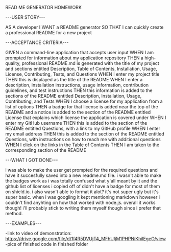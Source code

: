 READ ME GENERATOR HOMEWORK


---USER STORY---

AS A developer
I WANT a README generator
SO THAT I can quickly create a professional README for a new project


---ACCEPTANCE CRITERIA---

GIVEN a command-line application that accepts user input
WHEN I am prompted for information about my application repository
THEN a high-quality, professional README.md is generated with the title of my project and sections entitled Description, Table of Contents, Installation, Usage, License, Contributing, Tests, and Questions
WHEN I enter my project title
THEN this is displayed as the title of the README
WHEN I enter a description, installation instructions, usage information, contribution guidelines, and test instructions
THEN this information is added to the sections of the README entitled Description, Installation, Usage, Contributing, and Tests
WHEN I choose a license for my application from a list of options
THEN a badge for that license is added near the top of the README and a notice is added to the section of the README entitled License that explains which license the application is covered under
WHEN I enter my GitHub username
THEN this is added to the section of the README entitled Questions, with a link to my GitHub profile
WHEN I enter my email address
THEN this is added to the section of the README entitled Questions, with instructions on how to reach me with additional questions
WHEN I click on the links in the Table of Contents
THEN I am taken to the corresponding section of the README


---WHAT I GOT DONE---

i was able to make the user get prompted for the required questions and have it succesfully saved into a new readme.md file.
i wasn't able to make the badges work as i was totally confused what y'all meant by it and the github list of licenses i copied off of didn't have a badge for most of them on shield.io.
i also wasn't able to format it alot? it's not super ugly but it's super basic. when i was googling it kept mentioning markdown however i couldn't find anyhting on how that worked with node.js.
overall it works though! i'll probably stick to writing them myself though since i prefer that method.


---EXAMPLES---

-link to video of demonstration: https://drive.google.com/file/d/1f4R5DVUjT4_MFhUIjM1PHPNiKhilEgeO/view
-pics of finished code in finished folder
